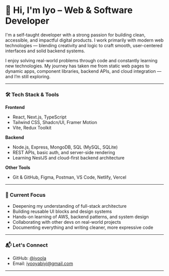 # 👋 Hi, I'm Iyo – Web & Software Developer

I'm a self-taught developer with a strong passion for building clean, accessible, and impactful digital products. I work primarily with modern web technologies — blending creativity and logic to craft smooth, user-centered interfaces and solid backend systems.

I enjoy solving real-world problems through code and constantly learning new technologies. My journey has taken me from static web pages to dynamic apps, component libraries, backend APIs, and cloud integration — and I’m still exploring.

---

### 🛠️ Tech Stack & Tools

**Frontend**
- React, Next.js, TypeScript
- Tailwind CSS, Shadcn/UI, Framer Motion
- Vite, Redux Toolkit

**Backend**
- Node.js, Express, MongoDB, SQL (MySQL, SQLite)
- REST APIs, basic auth, and server-side rendering
- Learning NestJS and cloud-first backend architecture

**Other Tools**
- Git & GitHub, Figma, Postman, VS Code, Netlify, Vercel

---

### 🚧 Current Focus

- Deepening my understanding of full-stack architecture  
- Building reusable UI blocks and design systems  
- Hands-on learning of AWS, backend patterns, and system design  
- Collaborating with other devs on real-world projects  
- Documenting everything and writing cleaner, more expressive code

---

### 📬 Let's Connect

- GitHub: [@iyoola](https://github.com/iyoola)
- Email: iyooyabiyi@gmail.com

---
